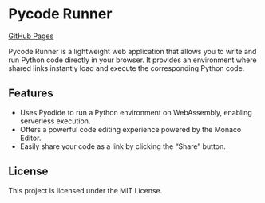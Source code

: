 # Pycode Runner

[GitHub Pages](https://cromon-code.github.io/pycode-runner/)

Pycode Runner is a lightweight web application that allows you to write and run Python code directly in your browser. It provides an environment where shared links instantly load and execute the corresponding Python code.

## Features

- Uses Pyodide to run a Python environment on WebAssembly, enabling serverless execution.
- Offers a powerful code editing experience powered by the Monaco Editor.
- Easily share your code as a link by clicking the “Share” button.

## License

This project is licensed under the MIT License.
